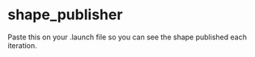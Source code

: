 # shape_publisher

Paste this on your .launch file so you can see the shape published each iteration.
<node pkg="shape_publisher" type="shape_publisher" name="shape_publisher" output="screen" launch-prefix="xterm -e"/>
